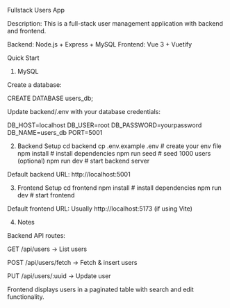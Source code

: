 Fullstack Users App

Description:
This is a full-stack user management application with backend and frontend.

Backend: Node.js + Express + MySQL
Frontend: Vue 3 + Vuetify

Quick Start
1. MySQL

Create a database:

CREATE DATABASE users_db;


Update backend/.env with your database credentials:

DB_HOST=localhost
DB_USER=root
DB_PASSWORD=yourpassword
DB_NAME=users_db
PORT=5001

2. Backend Setup
cd backend
cp .env.example .env        # create your env file
npm install                 # install dependencies
npm run seed                # seed 1000 users (optional)
npm run dev                 # start backend server


Default backend URL: http://localhost:5001

3. Frontend Setup
cd frontend
npm install                 # install dependencies
npm run dev                 # start frontend


Default frontend URL: Usually http://localhost:5173 (if using Vite)

4. Notes

Backend API routes:

GET /api/users → List users

POST /api/users/fetch → Fetch & insert users

PUT /api/users/:uuid → Update user

Frontend displays users in a paginated table with search and edit functionality.
